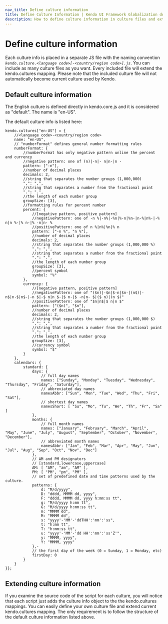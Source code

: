 ```yaml
---
nav_title: Define culture information
title: Define Culture Information | Kendo UI Framework Globalization documentation
description: How to define culture information in culture files and extend it, default culture information settings.
---
```

# Define culture information

Each culture info is placed in a separate JS file with the naming convention *`kendo.culture.<language code>[-<country/region code>].js`*. You can include as many culture files as you want. Every included file will extend the kendo.cultures mapping. Please note that the included culture file will not automatically become current culture used by Kendo.

## Default culture information

The English culture is defined directly in kendo.core.js and it is considered as "default". The name is "en-US".

The default culture info is listed here:

    kendo.cultures["en-US"] = {
	    //<language code>-<country/region code>
        name: "en-US",
		// "numberFormat" defines general number formatting rules
        numberFormat: {
            //numberFormat has only negative pattern unline the percent and currency
            //negative pattern: one of (n)|-n|- n|n-|n -
            pattern: ["-n"],
            //number of decimal places
            decimals: 2,
            //string that separates the number groups (1,000,000)
            ",": ",",
			//string that separates a number from the fractional point
            ".": ".",
            //the length of each number group
            groupSize: [3],
            //formatting rules for percent number
            percent: {
                //[negative pattern, positive pattern]
				//negativePattern: one of -n %|-n%|-%n|%-n|%n-|n-%|n%-|-% n|n %-|% n-|% -n|n- %
                //positivePattern: one of n %|n%|%n|% n
                pattern: ["-n %", "n %"],
				//number of decimal places
                decimals: 2,
				//string that separates the number groups (1,000,000 %)
                ",": ",",
				//string that separates a number from the fractional point
                ".": ".",
				//the length of each number group
                groupSize: [3],
                //percent symbol
                symbol: "%"
            },
            currency: {
				//[negative pattern, positive pattern]
				//negativePattern: one of "($n)|-$n|$-n|$n-|(n$)|-n$|n-$|n$-|-n $|-$ n|n $-|$ n-|$ -n|n- $|($ n)|(n $)"
            	//positivePattern: one of "$n|n$|$ n|n $"
                pattern: ["($n)", "$n"],
				//number of decimal places
                decimals: 2,
				//string that separates the number groups (1,000,000 $)
                ",": ",",
				//string that separates a number from the fractional point
                ".": ".",
				//the length of each number group
                groupSize: [3],
				//currency symbol
                symbol: "$"
            }
        },
        calendars: {
            standard: {
                days: {
					// full day names
                    names: ["Sunday", "Monday", "Tuesday", "Wednesday", "Thursday", "Friday", "Saturday"],
					// abbreviated day names
                    namesAbbr: ["Sun", "Mon", "Tue", "Wed", "Thu", "Fri", "Sat"],
					// shortest day names
                    namesShort: [ "Su", "Mo", "Tu", "We", "Th", "Fr", "Sa" ]
                },
                months: {
 					// full month names
                    names: ["January", "February", "March", "April", "May", "June", "July", "August", "September", "October", "November", "December"],
					// abbreviated month names
                    namesAbbr: ["Jan", "Feb", "Mar", "Apr", "May", "Jun", "Jul", "Aug", "Sep", "Oct", "Nov", "Dec"]
                },
				// AM and PM designators
				// [standard,lowercase,uppercase]
                AM: [ "AM", "am", "AM" ],
                PM: [ "PM", "pm", "PM" ],
				// set of predefined date and time patterns used by the culture.
                patterns: {
                    d: "M/d/yyyy",
                    D: "dddd, MMMM dd, yyyy",
                    F: "dddd, MMMM dd, yyyy h:mm:ss tt",
                    g: "M/d/yyyy h:mm tt",
                    G: "M/d/yyyy h:mm:ss tt",
                    m: "MMMM dd",
                    M: "MMMM dd",
                    s: "yyyy'-'MM'-'ddTHH':'mm':'ss",
                    t: "h:mm tt",
                    T: "h:mm:ss tt",
                    u: "yyyy'-'MM'-'dd HH':'mm':'ss'Z'",
                    y: "MMMM, yyyy",
                    Y: "MMMM, yyyy"
                },-
				// the first day of the week (0 = Sunday, 1 = Monday, etc)
                firstDay: 0
            }
        }
    }};

## Extending culture information

If you examine the source code of the script for each culture, you will notice that each script just adds the culture info object to the the kendo.cultures mappings. You can easily define your own culture file and extend current kendo.cultures mapping. The only requirement is to follow the structure of the default culture information listed above.
